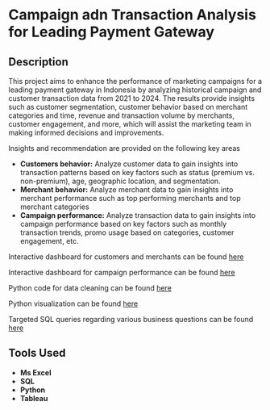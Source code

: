 <h1> Campaign adn Transaction Analysis for Leading Payment Gateway </h1>

<h2>Description</h2>
This project aims to enhance the performance of marketing campaigns for a leading payment gateway in Indonesia by analyzing historical campaign and customer transaction data from 2021 to 2024. The results provide insights such as customer segmentation, customer behavior based on merchant categories and time, revenue and transaction volume by merchants, customer engagement, and more, which will assist the marketing team in making informed decisions and improvements.

Insights and recommendation are provided on the following key areas

- <b>Customers behavior:</b> Analyze customer data to gain insights into transaction patterns based on key factors such as status (premium vs. non-premium), age, geographic location, and segmentation.
- <b>Merchant behavior:</b> Analyze merchant data to gain insights into merchant performance such as top performing merchants and top merchant categories
- <b>Campaign performance:</b> Analyze transaction data to gain insights into campaign performance based on key factors such as monthly transaction trends, promo usage based on categories, customer engagement, etc.

Interactive dashboard for customers and merchants can be found [here](https://public.tableau.com/views/CustomerMerchants/Dashboard1?:language=en-US&:sid=&:redirect=auth&:display_count=n&:origin=viz_share_link)

Interactive dashboard for campaign performance can be found [here](https://public.tableau.com/views/CampaignPerformance_17362437719300/Dashboard2?:language=en-US&:sid=&:redirect=auth&:display_count=n&:origin=viz_share_link)

Python code for data cleaning  can be found [here](Project_Based_Learning.ipynb)

Python visualization can be found [here](PBL_Visualization.ipynb)

Targeted SQL queries regarding various business questions can be found [here](https://github.com/Maira-Nurul/Campaign-and-Transaction-Analysis-for-a-Leading-Payement-Gateway-in-Indonesia/blob/main/Transaction%20and%20Campaign%20Performance%20Analysis/Scripts/Transaction%20Queries.sql)


<h2>Tools Used</h2>

- <b>Ms Excel</b> 
- <b>SQL</b>
- <b>Python</b> 
- <b>Tableau</b>
